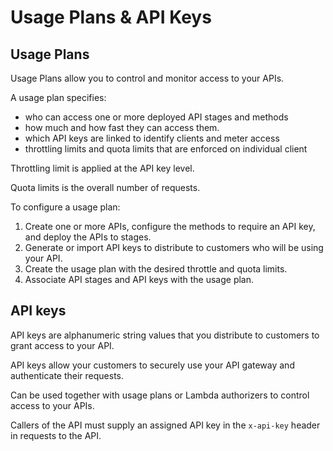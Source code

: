 

# Usage Plans & API Keys

## Usage Plans

Usage Plans allow you to control and monitor access to your APIs.

A usage plan specifies:
- who can access one or more deployed API stages and methods
- how much and how fast they can access them.
- which API keys are linked to identify clients and meter access
- throttling limits and quota limits that are enforced on individual client

Throttling limit is applied at the API key level.

Quota limits is the overall number of requests.

To configure a usage plan:
1. Create one or more APIs, configure the methods to require an API key, and deploy the APIs to stages.
2. Generate or import API keys to distribute to customers who will be using your API.
3. Create the usage plan with the desired throttle and quota limits.
4. Associate API stages and API keys with the usage plan.


## API keys

API keys are alphanumeric string values that you distribute to customers to grant access to your API.

API keys allow your customers to securely use your API gateway and authenticate their requests.

Can be used together with usage plans or Lambda authorizers to control access to your APIs.

Callers of the API must supply an assigned API key in the `x-api-key` header in requests to the API.